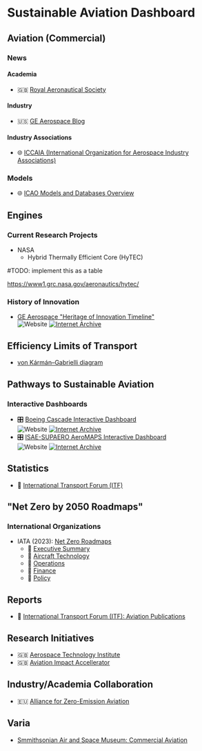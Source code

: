 # Sustainable Aviation Dashboard

## Aviation (Commercial)

### News

#### Academia

- 🇬🇧 [Royal Aeronautical Society](https://www.aerosociety.com/)

#### Industry

- 🇺🇸 [GE Aerospace Blog](https://blog.geaerospace.com/)

#### Industry Associations

- 🌐 [ICCAIA (International Organization for Aerospace Industry Associations)](https://iccaia.org/2023/)

### Models

- 🌐 [ICAO Models and Databases Overview](https://www.icao.int/environmental-protection/pages/modelling-and-databases.aspx)

## Engines

### Current Research Projects

- NASA
    - Hybrid Thermally Efficient Core (HyTEC)

#TODO: implement this as a table

https://www1.grc.nasa.gov/aeronautics/hytec/

### History of Innovation

- [GE Aerospace "Heritage of Innovation Timeline"](https://www.geaerospace.com/timeline/) \
![Website](https://img.shields.io/website?down_color=lightgrey&down_message=Offline&label=Website&logo=firefoxbrowser&logoColor=white&up_color=green&up_message=Online&url=https%3A%2F%2Fwww.geaerospace.com%2Ftimeline%2F)
[![Internet Archive](https://img.shields.io/badge/Archived-Wayback%20Machine-brown?style=flat&logo=internet-archive)](https://web.archive.org/web/20230429072755/https://www.geaerospace.com/timeline/)

## Efficiency Limits of Transport

- [von Kármán–Gabrielli diagram](https://en.wikipedia.org/wiki/Von_K%C3%A1rm%C3%A1n%E2%80%93Gabrielli_diagram)

## Pathways to Sustainable Aviation

### Interactive Dashboards

- 🎛️ [Boeing Cascade Interactive Dashboard](https://cascade.boeing.com/) \
![Website](https://img.shields.io/website?down_color=lightgrey&down_message=Offline&label=Website&logo=firefoxbrowser&logoColor=white&up_color=green&up_message=Online&url=https%3A%2F%2Fcascade.boeing.com)
[![Internet Archive](https://img.shields.io/badge/Archived-Wayback%20Machine-brown?style=flat&logo=internet-archive)](https://web.archive.org/web/20230524142656/https://cascade.boeing.com/)
- 🎛️ [ISAE-SUPAERO AeroMAPS Interactive Dashboard](https://aeromaps.isae-supaero.fr/) \
![Website](https://img.shields.io/website?down_color=lightgrey&down_message=Offline&label=Website&logo=firefoxbrowser&logoColor=white&up_color=green&up_message=Online&url=https%3A%2F%2Faeromaps.isae-supaero.fr)
[![Internet Archive](https://img.shields.io/badge/Archived-Wayback%20Machine-brown?style=flat&logo=internet-archive)](https://web.archive.org/web/20230611122647/https://aeromaps.isae-supaero.fr/)

## Statistics

- 🧮 [International Transport Forum (ITF)](https://www.itf-oecd.org/transport-data-and-statistics)

## "Net Zero by 2050 Roadmaps"

### International Organizations

 - IATA (2023): [Net Zero Roadmaps](https://www.iata.org/en/programs/environment/roadmaps/)
   - 📄 [Executive Summary](https://web.archive.org/web/20230604163435/https://www.iata.org/contentassets/8d19e716636a47c184e7221c77563c93/executive-summary---net-zero-roadmaps.pdf)
   - 📄 [Aircraft Technology](https://web.archive.org/web/20230718102031/https://www.iata.org/contentassets/8d19e716636a47c184e7221c77563c93/aircraft-technology-net-zero-roadmap.pdf)
   - 📄 [Operations](https://web.archive.org/web/20230604163424/https://www.iata.org/contentassets/8d19e716636a47c184e7221c77563c93/operations-net-zero-roadmap.pdf)
   - 📄 [Finance](https://web.archive.org/web/20230604163430/https://www.iata.org/contentassets/8d19e716636a47c184e7221c77563c93/finance-net-zero-roadmap.pdf)
   - 📄 [Policy](https://web.archive.org/web/20230604163533/https://www.iata.org/contentassets/8d19e716636a47c184e7221c77563c93/policy-net-zero-roadmap.pdf)

## Reports

- 📄 [International Transport Forum (ITF): Aviation Publications](https://www.itf-oecd.org/search/research?f%2525255B0%2525255D=field_publication_type%3A637&f%2525255B1%2525255D=field_publication_type%3A646&f%2525255B2%2525255D=field_publication_type%3A645&f%2525255B3%2525255D=field_publication_type%3A2350&f%2525255B4%2525255D=field_publication_type%3A647&f%2525255B5%2525255D=field_publication_type%3A2349&f%2525255B6%2525255D=field_publication_type%3A317&f%5B0%5D=field_publication_type%3A637&f%5B1%5D=field_publication_type%3A646&f%5B2%5D=field_publication_type%3A645&f%5B3%5D=field_publication_type%3A2350&f%5B4%5D=field_publication_type%3A647&f%5B5%5D=field_publication_type%3A2349&f%5B6%5D=field_publication_type%3A317&f%5B7%5D=field_theme_tax%3A3)

## Research Initiatives

 - 🇬🇧 [Aerospace Technology Institute](https://www.ati.org.uk/)
 - 🇬🇧 [Aviation Impact Accellerator](https://www.aiazero.org/)

## Industry/Academia Collaboration

- 🇪🇺 [Alliance for Zero-Emission Aviation](https://defence-industry-space.ec.europa.eu/eu-aeronautics-industry/alliance-zero-emission-aviation_en)

## Varia

- [Smmithsonian Air and Space Museum: Commercial Aviation](https://airandspace.si.edu/explore/topics/aviation/commercial-aviation)